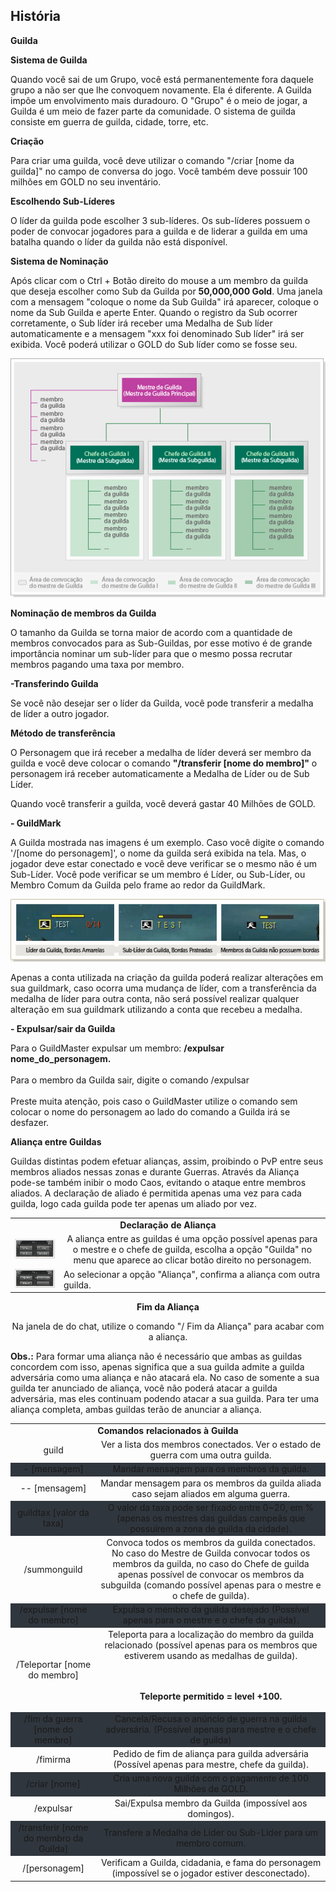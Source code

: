 ## História

<html>
  <head>
    <meta charset="utf-8" />
    <meta name="viewport" content="width=device-width" />
  </head>
  <body>

<p><strong>Guilda</strong></p>

<p><strong>Sistema de Guilda</strong></p>
<p>
Quando você sai de um Grupo, você está permanentemente fora daquele grupo a não ser que lhe convoquem novamente. Ela é diferente. A Guilda impõe um envolvimento mais duradouro. O "Grupo" é o meio de jogar, a Guilda é um meio de fazer parte da comunidade. O sistema de guilda consiste em guerra de guilda, cidade, torre, etc.
</p>


<p><strong>Criação</strong></p>
<p>
Para criar uma guilda, você deve utilizar o comando "/criar [nome da guilda]" no campo de conversa do jogo. Você também deve possuir 100 milhões em GOLD no seu inventário.
</p>

<p><strong>Escolhendo Sub-Líderes</strong></p>
<p>
O líder da guilda pode escolher 3 sub-líderes. Os sub-líderes possuem o poder de convocar jogadores para a guilda e de liderar a guilda em uma batalha quando o líder da guilda não está disponível.
</p>

<p><strong>Sistema de Nominação</strong></p>
<p>
Após clicar com o Ctrl + Botão direito do mouse a um membro da guilda que deseja escolher como Sub da Guilda por <strong>50,000,000 Gold</strong>.
Uma janela com a mensagem "coloque o nome da Sub Guilda" irá aparecer, coloque o nome da Sub Guilda e aperte Enter.
Quando o registro da Sub ocorrer corretamente, o Sub líder irá receber uma Medalha de Sub líder automaticamente e a mensagem "xxx foi denominado Sub líder" irá ser exibida. Você poderá utilizar o GOLD do Sub líder como se fosse seu.
</p>

<p align="center">
<img src="https://github.com/RonierBastos/Coisas-de-Wyd/blob/master/Guias%20WYD%20BR/Iniciante/Guilda/1-files/wyd_img_sistema_de_nominacao.gif?raw=true" />
</p>

<p><strong>Nominação de membros da Guilda</strong></p>
<p>
O tamanho da Guilda se torna maior de acordo com a quantidade de membros convocados para as Sub-Guildas, por esse motivo é de grande importância nominar um sub-líder para que o mesmo possa recrutar membros pagando uma taxa por membro.
</p>

<p><strong>-Transferindo Guilda</strong></p>
<p>
Se você não desejar ser o líder da Guilda, você pode transferir a medalha de líder a outro jogador.
</p>

<p><strong>Método de transferência</strong></p>
<p>
O Personagem que irá receber a medalha de líder deverá ser membro da guilda e você deve colocar o comando <strong>"/transferir [nome do membro]"</strong> o personagem irá receber automaticamente a Medalha de Líder ou de Sub Líder.

Quando você transferir a guilda, você deverá gastar 40 Milhões de GOLD.
</p>

<p><strong>- GuildMark</strong></p>
<p>
A Guilda mostrada nas imagens é um exemplo. Caso você digite o comando '/[nome do personagem]', o nome da guilda será exibida na tela. Mas, o jogador deve estar conectado e você deve verificar se o mesmo não é um Sub-Líder. Você pode verificar se um membro é Líder, ou Sub-Líder, ou Membro Comum da Guilda pelo frame ao redor da GuildMark.
</p>

<p align="center">
<img src="https://github.com/RonierBastos/Coisas-de-Wyd/blob/master/Guias%20WYD%20BR/Iniciante/Guilda/1-files/wyd_img_guildmark.gif?raw=true" />
</p>
<p>
Apenas a conta utilizada na criação da guilda poderá realizar alterações em sua guildmark, caso ocorra uma mudança de líder, com a transferência da medalha de líder para outra conta, não será possível realizar qualquer alteração em sua guildmark utilizando a conta que recebeu a medalha.
</p>

<p><strong>- Expulsar/sair da Guilda</strong></p>
<p>
Para o GuildMaster expulsar um membro: <strong>/expulsar nome_do_personagem.</strong><br><br>
Para o membro da Guilda sair, digite o comando <sstrong>/expulsar</strong><br><br>
Preste muita atenção, pois caso o GuildMaster utilize o comando sem colocar o nome do personagem ao lado do comando a Guilda irá se desfazer. 
</p>

<p><strong>Aliança entre Guildas</strong></p>
<p>
Guildas distintas podem efetuar alianças, assim, proibindo o PvP entre seus membros aliados nessas zonas e durante Guerras. Através da Aliança pode-se também inibir o modo Caos, evitando o ataque entre membros aliados. A declaração de aliado é permitida apenas uma vez para cada guilda, logo cada guilda pode ter apenas um aliado por vez.
</p>
<p>
<table align="center">
<tr align="center">
<td colspan="2"><strong>Declaração de Aliança</strong></td>		</tr>
<tr align="center">
<td><img src="https://github.com/RonierBastos/Coisas-de-Wyd/blob/master/Guias%20WYD%20BR/Iniciante/Guilda/1-files/wyd_img_declaracao_de_alianca.gif?raw=true" /></td>
<td>A aliança entre as guildas é uma opção possível apenas para o mestre e o chefe de guilda, escolha a opção "Guilda" no menu que aparece ao clicar botão direito no personagem.</td>
</tr>
<tr" align="center">
<td><img src="https://github.com/RonierBastos/Coisas-de-Wyd/blob/master/Guias%20WYD%20BR/Iniciante/Guilda/1-files/wyd_img_fim_alianca.gif?raw=true" /></td>
<td>Ao selecionar a opção "Aliança", confirma a aliança com outra guilda.</td>
</tr >
</table>
</p>
<p align="center"><strong>Fim da Aliança</strong></p>
<p align="center">
Na janela de do chat, utilize o comando "/ Fim da Aliança" para acabar com a aliança.
</p>
<p><strong>Obs.:</strong> Para formar uma aliança não é necessário que ambas as guildas concordem com isso, apenas significa que a sua guilda admite a guilda adversária como uma aliança e não atacará ela. No caso de somente a sua guilda ter anunciado de aliança, você não poderá atacar a guilda adversária, mas eles continuam podendo atacar a sua guilda. Para ter uma aliança completa, ambas guildas terão de anunciar a aliança.
</p>

<p>
<table align="center" border="0" cellpadding="10" cellspacing="10">
<tr align="center">
	<td colspan="2"><strong>Comandos relacionados à Guilda</td>
</tr>
<tr align="center">
	<td>guild</td>
	<td>Ver a lista dos membros conectados. Ver o estado de guerra com uma outra guilda.</td>
</tr>
<tr style="background-color: #30363d" align="center">
	<td>- [mensagem]</td>
	<td>Mandar mensagem para os membros da guilda.</td>
</tr>
<tr align="center">
	<td>-- [mensagem]</td>
	<td>Mandar mensagem para os membros da guilda aliada caso sejam aliados em alguma guerra.</td>
</tr>
<tr style="background-color: #30363d" align="center">
	<td>guildtax [valor da taxa]</td>
	<td>O valor da taxa pode ser fixado entre 0~20, em % (apenas os mestres das guildas campeãs que possuírem a zona de guilda da cidade).</td>
</tr>
<tr align="center">
	<td>/summonguild</td>
	<td>Convoca todos os membros da guilda conectados. No caso do Mestre de Guilda convocar todos os membros da guilda, no caso do Chefe de guilda apenas possível de convocar os membros da subguilda (comando possível apenas para o mestre e o chefe de guilda).</td>
</tr>
<tr style="background-color: #30363d" align="center">
	<td>/expulsar [nome do membro]</td>
	<td>Expulsa o membro da guilda desejado (Possível apenas para o mestre e o chefe da guilda).</td>
</tr>
<tr align="center">
	<td>/Teleportar [nome do membro]</td>
	<td>Teleporta para a localização do membro da guilda relacionado (possível apenas para os membros que estiverem usando as medalhas de guilda).


<br><br><strong>Teleporte permitido = level +100.</strong></td>
</tr>
<tr style="background-color: #30363d" align="center">
	<td>/fim da guerra [nome do membro]</td>
	<td>Cancela/Recusa o anúncio de guerra na guilda adversária. (Possível apenas para mestre e o chefe de guilda)</td>
</tr>
<tr align="center">
	<td>/fimirma</td>
	<td>Pedido de fim de aliança para guilda adversária (Possível apenas para mestre, chefe da guilda).</td>
</tr>
<tr style="background-color: #30363d" align="center">
	<td>/criar [nome]</td>
	<td>Cria uma nova guilda com o pagamente de 100 Milhões de GOLD.</td>
</tr>
<tr align="center">
	<td>/expulsar</td>
	<td>Sai/Expulsa membro da Guilda (impossível aos domingos).</td>
</tr>
<tr style="background-color: #30363d" align="center">
	<td>/transferir [nome do membro da Guilda]</td>
	<td>Transfere a Medalha de Líder ou Sub-Líder para um membro comum.</td>
</tr>
<tr align="center">
	<td>/[personagem]</td>
	<td>Verificam a Guilda, cidadania, e fama do personagem (impossível se o jogador estiver desconectado).</td>
</tr>
</table>
</p>


							
  </body>
</html>